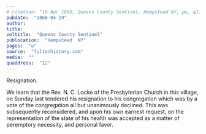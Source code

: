 ```yaml
---
# citation: "19 Apr 1860, Queens County Sentinel, Hempstead NY, pu, q12, fultonhistory.com."
pubdate:  "1860-04-19"
author: 
title: 
voltitle:  "Queens County Sentinel"
publocation:  "Hempstead  NY"
pages:  "u"
source:  "fultonhistory.com"
media:  ""
quaddress:  "12"
---
```

Resignation.

We learn that the Rev. N. C. Locke of the Presbyterian Church in this village, on Sunday last tendered his resignation to his congregation which was by a vote of the congregation all but unanimously declined. This was subsequently reconsidered, and upon his own earnest request, on the representation of the state of his health was accepted as a matter of peremptory necessity, and personal favor.

